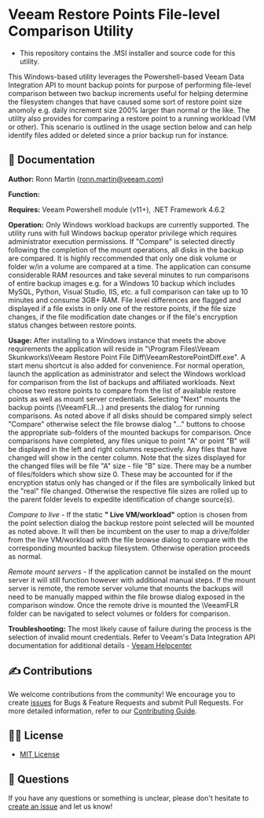 # Veeam Restore Points File-level Comparison Utility

* This repository contains the .MSI installer and source code for this utility.

This Windows-based utility leverages the Powershell-based Veeam Data Integration API to mount backup points for purpose of performing file-level comparison between two backup increments useful for helping determine the filesystem changes that have caused some sort of restore point size anomoly e.g. daily increment size 200% larger than normal or the like.  The utility also provides for comparing a restore point to a running workload (VM or other). This scenario is outlined in the usage section below and can help identify files added or deleted since a prior backup run for instance.

## 📗 Documentation

**Author:** Ronn Martin (ronn.martin@veeam.com)

**Function:** 

**Requires:** Veeam Powershell module (v11+), .NET Framework 4.6.2

**Operation:** Only Windows workload backups are currently supported. The utility runs with full Windows backup operator privilege which requires administrator execution permissions. If "Compare" is selected directly following the completion of the mount operations, all disks in the backup are compared. It is highly reccommended that only one disk volume or folder w/in a volume are compared at a time. The application can consume considerable RAM resources and take several minutes to run comparisons of entire backup images e.g. for a Windows 10 backup which includes MySQL, Python, Visual Studio, IIS, etc. a full comparison can take up to 10 minutes and consume 3GB+ RAM. File level differences are flagged and displayed if a file exists in only one of the restore points, if the file size changes, if the file modification date changes or if the file's encryption status changes between restore points.

**Usage:** After installing to a Windows instance that meets the above requirements the application will reside in "\Program Files\Veeam Skunkworks\Veeam Restore Point File Diff\VeeamRestorePointDiff.exe". A start menu shortcut is also added for convenience.
For normal operation, launch the application as administrator and select the Windows workload for comparison from the list of backups and affiliated workloads. Next choose two restore points to compare from the list of available restore points as well as mount server credentials.  Selecting "Next" mounts the backup points (\VeeamFLR\...) and presents the dialog for running comparisons. As noted above if all disks should be compared simply select "Compare" otherwise select the file browse dialog "..." buttons to choose the appropriate sub-folders of the mounted backups for comparison. Once comparisons have completed, any files unique to point "A" or point "B" will be displayed in the left and right columns respectively.  Any files that have changed will show in the center column. Note that the sizes displayed for the changed files will be file "A" size - file "B" size. There may be a number of files/folders which show size 0. These may be accounted for if the encryption status only has changed or if the files are symbolically linked but the "real" file changed. Otherwise the respective file sizes are rolled up to the parent folder levels to expedite identification of change source(s).

*Compare to live* - If the static **"<workload name> Live VM/workload"** option is chosen from the point selection dialog the backup restore point selected will be mounted as noted above. It will then be incumbent on the user to map a drive/folder from the live VM/workload with the file browse dialog to compare with the corresponding mounted backup filesystem. Otherwise operation proceeds as normal.

*Remote mount servers* - If the application cannot be installed on the mount server it will still function however with additional manual steps.  If the mount server is remote, the remote server volume that mounts the backups will need to be manually mapped within the file browse dialog exposed in the comparison window.  Once the remote drive is mounted the \VeeamFLR folder can be navigated to select volumes or folders for comparison.

**Troubleshooting:**
The most likely cause of failure during the process is the selection of invalid mount credentials. Refer to Veeam's Data Integration API documentation for additional details - [Veeam Helpcenter](https://helpcenter.veeam.com/docs/backup/powershell/publish-vbrbackupcontent.html?ver=110)

## ✍ Contributions

We welcome contributions from the community! We encourage you to create [issues](https://github.com/VeeamHub/veeam-restore-point-utility/issues/new/choose) for Bugs & Feature Requests and submit Pull Requests. For more detailed information, refer to our [Contributing Guide](CONTRIBUTING.md).

## 🤝🏾 License

* [MIT License](LICENSE)

## 🤔 Questions

If you have any questions or something is unclear, please don't hesitate to [create an issue](https://github.com/VeeamHub/veeam-restore-point-utility/issues/new/choose) and let us know!
